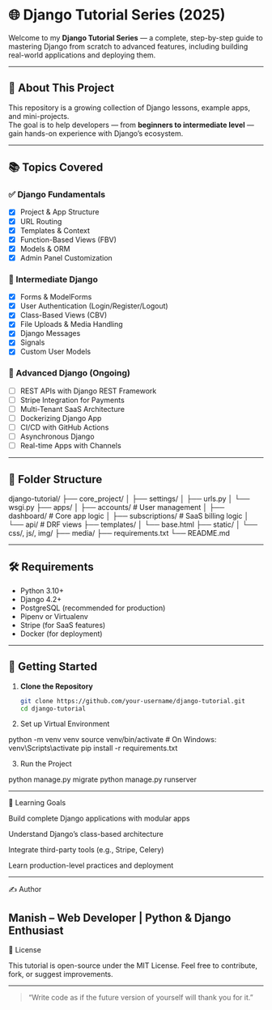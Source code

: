 # 🌐 Django Tutorial Series (2025)

Welcome to my **Django Tutorial Series** — a complete, step-by-step guide to mastering Django from scratch to advanced features, including building real-world applications and deploying them.

---

## 📘 About This Project

This repository is a growing collection of Django lessons, example apps, and mini-projects.  
The goal is to help developers — from **beginners to intermediate level** — gain hands-on experience with Django’s ecosystem.

---

## 📚 Topics Covered

### ✅ Django Fundamentals
- [x] Project & App Structure
- [x] URL Routing
- [x] Templates & Context
- [x] Function-Based Views (FBV)
- [x] Models & ORM
- [x] Admin Panel Customization

### 🧩 Intermediate Django
- [x] Forms & ModelForms
- [x] User Authentication (Login/Register/Logout)
- [x] Class-Based Views (CBV)
- [x] File Uploads & Media Handling
- [x] Django Messages
- [x] Signals
- [x] Custom User Models

### 🚀 Advanced Django (Ongoing)
- [ ] REST APIs with Django REST Framework
- [ ] Stripe Integration for Payments
- [ ] Multi-Tenant SaaS Architecture
- [ ] Dockerizing Django App
- [ ] CI/CD with GitHub Actions
- [ ] Asynchronous Django
- [ ] Real-time Apps with Channels

---

## 📁 Folder Structure
django-tutorial/ ├── core_project/ │   ├── settings/ │   ├── urls.py │   └── wsgi.py ├── apps/ │   ├── accounts/       # User management │   ├── dashboard/      # Core app logic │   ├── subscriptions/  # SaaS billing logic │   └── api/            # DRF views ├── templates/ │   └── base.html ├── static/ │   └── css/, js/, img/ ├── media/ ├── requirements.txt └── README.md

---

## 🛠 Requirements

- Python 3.10+
- Django 4.2+
- PostgreSQL (recommended for production)
- Pipenv or Virtualenv
- Stripe (for SaaS features)
- Docker (for deployment)

---

## 🚀 Getting Started

1. **Clone the Repository**
   ```bash
   git clone https://github.com/your-username/django-tutorial.git
   cd django-tutorial

2. Set up Virtual Environment

python -m venv venv
source venv/bin/activate  # On Windows: venv\Scripts\activate
pip install -r requirements.txt


3. Run the Project

python manage.py migrate
python manage.py runserver




---

🎯 Learning Goals

Build complete Django applications with modular apps

Understand Django’s class-based architecture

Integrate third-party tools (e.g., Stripe, Celery)

Learn production-level practices and deployment



---

✍️ Author

Manish – Web Developer | Python & Django Enthusiast
---

📄 License

This tutorial is open-source under the MIT License.
Feel free to contribute, fork, or suggest improvements.


---

> “Write code as if the future version of yourself will thank you for it.”